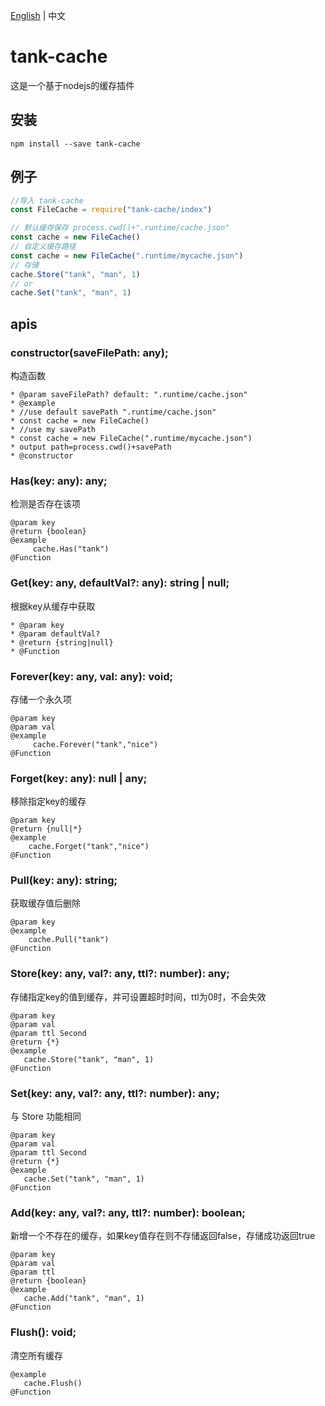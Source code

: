 [English](./README.md) | 中文

# tank-cache

这是一个基于nodejs的缓存插件

## 安装

```shell
npm install --save tank-cache
```

## 例子

```js
//导入 tank-cache
const FileCache = require("tank-cache/index")

// 默认缓存保存 process.cwd()+".runtime/cache.json"
const cache = new FileCache()
// 自定义缓存路径
const cache = new FileCache(".runtime/mycache.json")
// 存储 
cache.Store("tank", "man", 1)
// or 
cache.Set("tank", "man", 1)


```

## apis

### constructor(saveFilePath: any);

构造函数

```
* @param saveFilePath? default: ".runtime/cache.json"
* @example
* //use default savePath ".runtime/cache.json"
* const cache = new FileCache()
* //use my savePath
* const cache = new FileCache(".runtime/mycache.json")
* output path=process.cwd()+savePath
* @constructor
```

### Has(key: any): any;
检测是否存在该项
```
@param key
@return {boolean}
@example
     cache.Has("tank")
@Function
```

### Get(key: any, defaultVal?: any): string | null;

根据key从缓存中获取

```
* @param key
* @param defaultVal?
* @return {string|null}
* @Function
```

### Forever(key: any, val: any): void;

存储一个永久项

```
@param key
@param val
@example
     cache.Forever("tank","nice")
@Function
```

### Forget(key: any): null | any;

移除指定key的缓存

```
@param key
@return {null|*}
@example
    cache.Forget("tank","nice")
@Function
```

### Pull(key: any): string;

获取缓存值后删除

```
@param key
@example
    cache.Pull("tank")
@Function
```

### Store(key: any, val?: any, ttl?: number): any;

存储指定key的值到缓存，并可设置超时时间，ttl为0时，不会失效

```
@param key
@param val
@param ttl Second
@return {*}
@example
   cache.Store("tank", "man", 1)
@Function
```

### Set(key: any, val?: any, ttl?: number): any;

与 Store 功能相同

```
@param key
@param val
@param ttl Second
@return {*}
@example
   cache.Set("tank", "man", 1)
@Function
```

### Add(key: any, val?: any, ttl?: number): boolean;

新增一个不存在的缓存，如果key值存在则不存储返回false，存储成功返回true

```
@param key
@param val
@param ttl
@return {boolean}
@example
   cache.Add("tank", "man", 1)
@Function
```

### Flush(): void;
清空所有缓存
```
@example
   cache.Flush()
@Function
```
